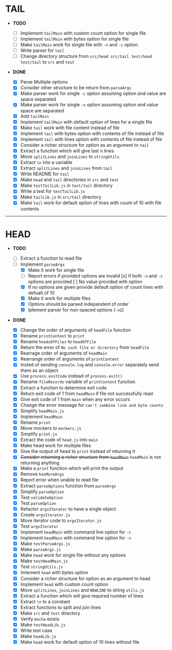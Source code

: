 # TAIL 

- **TODO**

  - [ ] Implement `tailMain` with custom count option for single file
  - [ ] Implement `tailMain` with bytes option for single file
  - [ ] Make `tailMain` work for single file with `-n` and `-c` option
  - [ ] Write parser for `tail`
  - [ ] Change directory structure from `src/head src/tail test/head test/tail` to `src` and `test`

- **DONE**
  - [x] Parse Multiple options
  - [x] Consider other structure to be return from `parseArgs`
  - [x] Make parser work for single `-c` option assuming option and value are space separated
  - [x] Make parser work for single `-n` option assuming option and value space are separated
  - [x] Add `tailMain`
  - [x] Implement `tailMain` with default option of lines for a single file
  - [x] Make `tail` work with file content instead of file
  - [x] Implement `tail` with bytes option with contents of file instead of file
  - [x] Implement `tail` with lines option with contents of file instead of file
  - [x] Consider a richer structure for option as an argument to `tail`
  - [x] Extract a function which will give last n lines
  - [x] Move `splitLines` and `joinLines` to `stringUtils`
  - [x] Extract `\n` into a variable
  - [x] Extract `splitLines` and `joinLines` from `tail`
  - [x] Write README for `tail`
  - [x] Make `head` and `tail` directories in `src` and `test`
  - [x] Make `testTailLib.js` in `test/tail` directory
  - [x] Write a test for `testTailLib.js`
  - [x] Make `tailLib.js` in `src/tail` directory
  - [x] Make `tail` work for default option of lines with count of 10 with file contents

---

# HEAD

- **TODO**

  - [ ] Extract a function to read file
  - [ ] Implement `parseArgs`
    - [x] Make it work for single file
    - [ ] Report errors if provided options are invalid
        [x] If both `-n` and `-c` options are provided
        [ ] No value provided with option
    - [x] If no options are given provide default option of count lines with defualt of 10
    - [x] Make it work for multiple files
    - [x] Options should be parsed independent of order
    - [x] Iplement parser for non-spaced options (`-n2`)

- **DONE**

  - [x] Change the order of arguments of `headFile` function
  - [x] Rename `printContent` to `print`
  - [x] Rename `headsOfFiles` to `headOfFile`
  - [x] Return the error of `No such file or directory` from `headFile`
  - [x] Rearrage order of arguments of `headMain`
  - [x] Rearrange order of arguments of `printContent`
  - [x] Insted of sending `console.log` and `console.error` separately send them as an object
  - [x] Use `process.exitCode` instead of `process.exit()`
  - [x] Rename `fileRecords` variable of `printContent` function
  - [x] Extract a function to determine exit code
  - [x] Return exit code of 1 from `headMain` if file not successfully read
  - [x] Give exit code of 1 from `main` when any error occurs
  - [x] Change the error message for `can't combine line and byte counts`
  - [x] Simplify `headMain.js`
  - [x] Implement `headMain`
  - [x] Rename `print`
  - [x] Move mockers to `mockers.js`
  - [x] Simplify `print.js`
  - [x] Extract the code of `head.js` into `main`
  - [x] Make head work for multiple files
  - [x] Give the output of head to `print` instead of returning it
  - [x] ~~Consider returning a richer structure from `headMain`~~ `headMain` is not returning anything
  - [x] Make a `print` function which will print the output
  - [x] Remove `hasMoreArgs`
  - [x] Report error when unable to read file
  - [x] Extract `parseOptions` function from `parseArgs`
  - [x] Simplify `parseOption`
  - [x] Test `validateOption`
  - [x] Test `parseOption`
  - [x] Refactor `argsIterator` to have a single object
  - [x] Create `argsIterator.js`
  - [x] Move iterator code to `argsIterator.js`
  - [x] Test `argsIterator`
  - [x] Implement `headMain` with command line option for `-c`
  - [x] Implement `headMain` with command line option for `-n`
  - [x] Make `testParseArgs.js`
  - [x] Make `parseArgs.js`
  - [x] Make `head` work for single file without any options
  - [x] Make `testHeadMain.js`
  - [x] Test `stringUtils.js`
  - [x] Imlement `head` with bytes option
  - [x] Consider a richer structure for option as an argument to head
  - [x] Implement `head` with custom count option
  - [x] Move `splitLines`, `joinLines` and `NEWLINE` to string `utils.js`
  - [x] Extract a function which will give required number of lines
  - [x] Extract `\n` to a constant
  - [x] Extract functions to split and join lines
  - [x] Make `src` and `test` directory 
  - [x] Verify `mocha` exists
  - [x] Make `testHeadLib.js`
  - [x] Write test case
  - [x] Make `headLib.js`
  - [x] Make `head` work for default option of 10 lines without file

